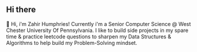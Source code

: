 ## Hi there 

👋 Hi, i'm Zahir Humphries! Currently i'm a Senior Computer Science @ West Chester University Of Pennsylvania. I like to build side projects in my spare time & practice leetcode questions to sharpen my Data Structures & Algorithms to help build my Problem-Solving mindset. 







<!--
**Curlyheadedblackboy/Curlyheadedblackboy** is a ✨ _special_ ✨ repository because its `README.md` (this file) appears on your GitHub profile.

Here are some ideas to get you started:

- 🔭 I’m currently working on ...
- 🌱 I’m currently learning ...
- 👯 I’m looking to collaborate on ...
- 🤔 I’m looking for help with ...
- 💬 Ask me about ...
- 📫 How to reach me: ...
- 😄 Pronouns: ...
- ⚡ Fun fact: ...
-->

